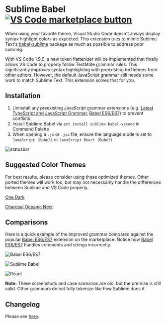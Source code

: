 # Sublime Babel [![VS Code marketplace button](http://vsmarketplacebadge.apphb.com/installs/joshpeng.sublime-babel-vscode.svg)](https://marketplace.visualstudio.com/items?itemName=joshpeng.sublime-babel-vscode)
When using your favorite theme, Visual Studio Code doesn't always display syntax highlight colors as expected. This extension tries to mimic Sublime Text's [babel-sublime](https://packagecontrol.io/packages/Babel) package as much as possible to address poor coloring.

With VS Code 1.9.0, a new token flattenizer will be implemented that finally allows VS Code to properly follow TextMate grammar rules. This significantly improves syntax highlighting with preexisting tmThemes from other editors. However, the default JavaScript grammar still needs some work to match Sublime Text. This extension solves that for you.



## Installation

1. Uninstall any preexisting JavaScript grammar extensions (e.g. [Latest TypeScript and JavaScript Grammar](https://marketplace.visualstudio.com/items?itemName=ms-vscode.typescript-javascript-grammar), [Babel ES6/ES7](https://marketplace.visualstudio.com/items?itemName=dzannotti.vscode-babel-coloring)) to prevent conflicts
2. Install Sublime Babel via `ext install sublime-babel-vscode` in Command Palette
3. When opening a `.js` or `.jsx` file, ensure the language mode is set to `JavaScript (Babel)` or `JavaScript React (Babel)`

![statusbar](https://raw.githubusercontent.com/joshpeng/Sublime-Babel-VSCode/master/images/statusbar.png)



## Suggested Color Themes

For best results, please consider using these optimized themes. Other ported themes will work too, but may not necessarily handle the differences between Sublime and VS Code properly.

[One Dark](https://marketplace.visualstudio.com/items?itemName=joshpeng.theme-onedark-sublime)

[Charcoal Oceanic Next](https://marketplace.visualstudio.com/items?itemName=joshpeng.theme-charcoal-oceanicnext)



## Comparisons

Here is a quick example of the improved grammar compared against the popular [Babel ES6/ES7](https://marketplace.visualstudio.com/items?itemName=dzannotti.vscode-babel-coloring) extension on the marketplace. Notice how [Babel ES6/ES7](https://marketplace.visualstudio.com/items?itemName=dzannotti.vscode-babel-coloring) handles comments and strings incorrectly.

![Babel ES6/ES7](https://raw.githubusercontent.com/joshpeng/Sublime-Babel-VSCode/master/images/babel-es6.png)

![Sublime Babel](https://raw.githubusercontent.com/joshpeng/Sublime-Babel-VSCode/master/images/sublime-babel.png)

![React](https://raw.githubusercontent.com/joshpeng/Sublime-Babel-VSCode/master/images/react.png)

**Note:** These screenshots and case scenarios are old, but the premise is still valid. Other grammars do not fully tokenize like how Sublime does it.

## Changelog
Please see [here](https://github.com/joshpeng/Sublime-Babel-VSCode/blob/master/CHANGELOG.md).